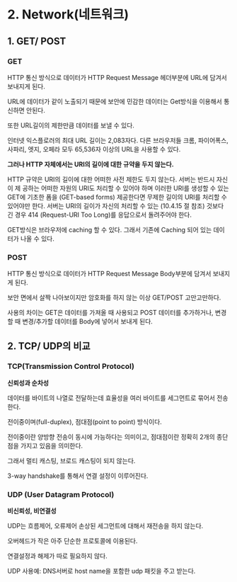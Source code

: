 # 2. Network(네트워크)


## 1. GET/ POST

### GET


HTTP 통신 방식으로 데이터가 HTTP Request Message 헤더부분에 URL에 담겨서 보내지게 된다. 

URL에 데이터가 같이 노출되기 때문에 보안에 민감한 데이터는 Get방식을 이용해서 통신하면 안된다.

또한 URL길이의 제한만큼 데이터를 보낼 수 있다. 

인터넷 익스플로러의 최대 URL 길이는 2,083자다. 다른 브라우저들 크롬, 파이어폭스, 사파리, 엣지, 오페라 모두 65,536자 이상의 URL을 사용할 수 있다.

**그러나 HTTP 자체에서는 URI의 길이에 대한 규약을 두지 않는다.** 

HTTP 규약은 URI의 길이에 대한 어떠한 사전 제한도 두지 않는다. 서버는 반드시 자신이 제 공하는 어떠한 자원의 URI도 처리할 수 있어야 하며 이러한 URI를 생성할 수 있는 GET에 기초한 폼을 (GET-based forms) 제공한다면 무제한 길이의 URI를 처리할 수 있어야만 한다. 서버는 URI의 길이가 자신의 처리할 수 있는 (10.4.15 절 참조) 것보다 긴 경우 414 (Request-URI Too Long)를 응답으로서 돌려주어야 한다.

GET방식은 브라우저에 caching 할 수 있다. 그래서 기존에 Caching 되어 있는 데이터가 나올 수 있다. 

### POST


HTTP 통신 방식으로 데이터가 HTTP Request Message Body부분에 담겨서 보내지게 된다. 

보안 면에서 살짝 나아보이지만 암호화를 하지 않는 이상 GET/POST 고만고만하다.

사용의 차이는 GET은 데이터를 가져올 때 사용되고 POST 데이터를 추가하거나, 변경할 때 변경/추가할 데이터를 Body에 넣어서 보내게 된다.

 

## 2. TCP/ UDP의 비교

### TCP(Transmission Control Protocol)


**신뢰성과 순차성**

데이터를 바이트의 나열로 전달하는데 효율성을 여러 바이트를 세그먼트로 묶어서 전송한다. 

전이중이며(full-duplex), 점대점(point to point) 방식이다.

전이중이란 양방향 전송이 동시에 가능하다는 의미이고, 점대점이란 정확히 2개의 종단점을 가지고 있음을 의미한다. 

그래서 멀티 캐스팅, 브로드 캐스팅이 되지 않는다. 

3-way handshake를 통해서 연결 설정이 이루어진다. 

### UDP (User Datagram Protocol)


**비신뢰성, 비연결성**

UDP는 흐름제어, 오류제어 손상된 세그먼트에 대해서 재전송을 하지 않는다. 

오버헤드가 작은 아주 단순한 프로토콜에 이용된다. 

연결설정과 해제가 따로 필요하지 않다. 

UDP 사용예: DNS서버로 host name을 포함한 udp 패킷을 주고 받는다.
